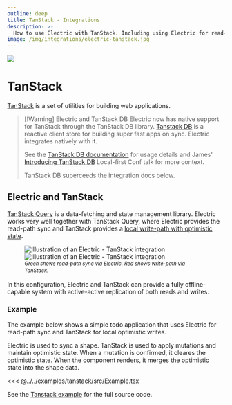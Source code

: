 ```yaml
---
outline: deep
title: TanStack - Integrations
description: >-
  How to use Electric with TanStack. Including using Electric for read-path sync and TanStack Query for optimistic writes.
image: /img/integrations/electric-tanstack.jpg
---
```


<script setup>
import DataFlowPNG from '/static/img/docs/integrations/tanstack/data-flow.png?url'
import DataFlowSmPNG from '/static/img/docs/integrations/tanstack/data-flow.sm.png?url'
import DataFlowJPG from '/static/img/docs/integrations/tanstack/data-flow.jpg?url'
</script>

<img src="/img/integrations/tanstack.svg" class="product-icon" />

# TanStack

[TanStack](https://tanstack.com/) is a set of utilities for building web applications.

> [!Warning] Electric and TanStack DB
> Electric now has native support for TanStack through the TanStack DB library. [Tanstack DB](https://tanstack.com/db) is a reactive client
> store for building super fast apps on sync. Electric integrates natively with it.
>
> See the [TanStack DB documentation](https://tanstack.com/db/latest/docs/overview) for usage details and James'
> [Introducing TanStack DB](https://youtu.be/ia9FpY_Sw_4) Local-first Conf talk for more context.
>
> TanStack DB superceeds the integration docs below.

## Electric and TanStack

[TanStack Query](https://tanstack.com/query/latest) is a data-fetching and state management library. Electric works very well together with TanStack Query, where Electric provides the read-path sync and TanStack provides a [local write-path with optimistic state](https://tanstack.com/query/latest/docs/framework/react/guides/optimistic-updates#via-the-cache).

<figure>
  <a :href="DataFlowJPG">
    <img :src="DataFlowPNG" class="hidden-xs"
        alt="Illustration of an Electric - TanStack integration"
    />
    <img :src="DataFlowSmPNG" class="block-xs"
        alt="Illustration of an Electric - TanStack integration"
    />
  </a>
  <figcaption style="line-height: 1.4">
    <small>
      <em>
        Green shows read-path sync via Electric.
        <span class="no-wrap">Red shows write-path via TanStack.</span>
      </em>
    </small>
  </figcaption>
</figure>

In this configuration, Electric and TanStack can provide a fully offline-capable system with active-active replication of both reads and writes.

### Example

The example below shows a simple todo application that uses Electric for read-path sync and TanStack for local optimistic writes.

Electric is used to sync a shape. TanStack is used to apply mutations and maintain optimistic state. When a mutation is confirmed, it cleares the optimistic state. When the component renders, it merges the optimistic state into the shape data.

<<< @../../examples/tanstack/src/Example.tsx

See the [Tanstack example](/demos/tanstack) for the full source code.
